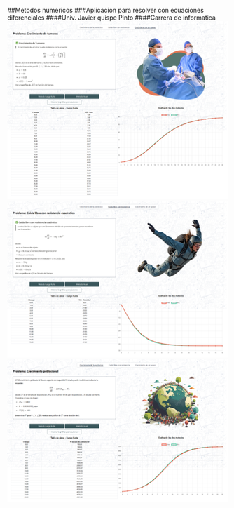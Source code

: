 ##Metodos numericos
###Aplicacion para resolver con ecuaciones diferenciales
####Univ. Javier quispe Pinto
####Carrera de informatica
![img](img/index1.png)
![img](img/index2.png)
![img](img/index3.png)
